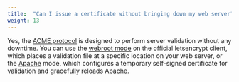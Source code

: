 ```yaml
---
title:  "Can I issue a certificate without bringing down my web server?"
weight: 13
---
```


Yes, the [ACME protocol](https://github.com/ietf-wg-acme/acme/blob/master/draft-ietf-acme-acme.md) is designed to perform server validation without any downtime. You can use the [webroot mode](https://letsencrypt.readthedocs.org/en/latest/using.html#webroot) on the official letsencrypt client, which places a validation file at a specific location on your web server, or the [Apache](https://letsencrypt.readthedocs.org/en/latest/using.html#apache) mode, which configures a temporary self-signed certificate for validation and gracefully reloads Apache.
